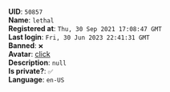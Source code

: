 **UID**: `50857`  
**Name**: `lethal`  
**Registered at**: `Thu, 30 Sep 2021 17:08:47 GMT`  
**Last login**: `Fri, 30 Jun 2023 22:41:31 GMT`  
**Banned**: `❌`  
**Avatar**: [click](/avatars/2eb8683f-cd38-4d3b-9084-a18cff140df9.jpg)  
**Description**: ```null```  
**Is private?**: `✅`  
**Language**: `en-US`